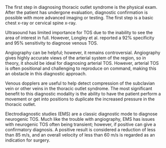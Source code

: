 The first step in diagnosing thoracic outlet syndrome is the physical exam. After the patient has undergone evaluation, diagnostic confirmation is possible with more advanced imaging or testing. The first step is a basic chest x-ray or cervical spine x-ray.

Ultrasound has limited importance for TOS due to the inability to see the area of interest in full. However, Longley et al. reported a 92% specificity and 95% sensitivity to diagnose venous TOS.

Angiography can be helpful; however, it remains controversial. Angiography gives highly accurate views of the arterial system of the region, so in theory, it should be ideal for diagnosing arterial TOS. However, arterial TOS is often positional and challenging to reproduce on command, making this an obstacle in this diagnostic approach.

Venous dopplers are useful to help detect compression of the subclavian vein or other veins in the thoracic outlet syndrome. The most significant benefit to this diagnostic modality is the ability to have the patient perform a movement or get into positions to duplicate the increased pressure in the thoracic outlet.

Electrodiagnostic studies (EMS) are a classic diagnostic mode to diagnose neurogenic TOS. Much like the trouble with angiography, EMS has issues with neurogenic TOS often being transient; however, if positive can give a confirmatory diagnosis. A positive result is considered a reduction of less than 85 m/s, and an overall velocity of less than 60 m/s is regarded as an indication for surgery.